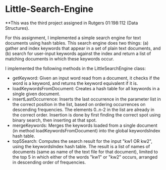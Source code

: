 # Little-Search-Engine

**This was the third project assigned in Rutgers 01:198:112 (Data Structures).

For this assignment, I implemented a simple search engine for text documents using hash tables. This search engine does two things: (a) gather and index keywords that appear in a set of plain text documents, and (b) search for user-input keywords against the index and return a list of matching documents in which these keywords occur.

I implemented the following methods in the LittleSearchEngine class:
- getKeyword: Given an input word read from a document, it checks if the word is a keyword, and returns the keyword equivalent if it is.
- loadKeywordsFromDocument: Creates a hash table for all keywords in a single given document.
- insertLastOccurrence: Inserts the last occurrence in the parameter list in the correct position in the list, based on ordering occurrences on descending frequencies. The elements 0..n-2 in the list are already in the correct order. Insertion is done by first finding the correct spot using binary search, then inserting at that spot.
- mergeKeywords: Merges the keywords loaded from a single document (in method loadKeywordsFromDocument) into the global keywordsIndex hash table.
- top5Search: Computes the search result for the input "kw1 OR kw2", using the keywordsIndex hash table. The result is a list of names of documents (same as name of the text file for that document), limited to the top 5 in which either of the words "kw1" or "kw2" occurs, arranged in descending order of frequencies.
